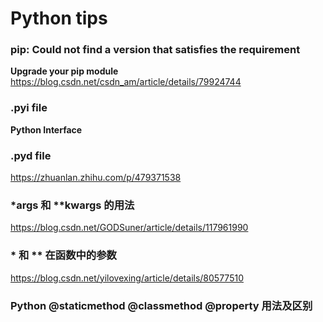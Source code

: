 # Python tips

### pip: Could not find a version that satisfies the requirement
**Upgrade your pip module**
https://blog.csdn.net/csdn_am/article/details/79924744

### .pyi file
**Python Interface**

### .pyd file
https://zhuanlan.zhihu.com/p/479371538

### *args 和 **kwargs 的用法
https://blog.csdn.net/GODSuner/article/details/117961990

### * 和 ** 在函数中的参数
https://blog.csdn.net/yilovexing/article/details/80577510


### Python @staticmethod @classmethod @property 用法及区别


